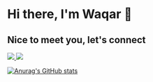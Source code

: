 # Hi there, I'm Waqar 👋
## Nice to meet you, let's connect

<a href="https://www.instagram.com/" target="_blank">
    <img src="https://img.shields.io/badge/Instagram-E4405F?style=for-the-badge&logo=instagram&logoColor=white" />
</a>

<a href="https://www.linkedin.com/in/waqar-ul-haq-khatana-7a4168168/" target="_blank">
    <img src="https://img.shields.io/badge/linkedin-%230077B5.svg?&style=for-the-badge&logo=linkedin&logoColor=white" />
</a>


[![Anurag's GitHub stats](https://github-readme-stats.vercel.app/api?username=WaqarKhatana220)](https://github.com/anuraghazra/github-readme-stats)




